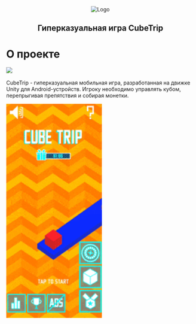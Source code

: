 <div align="center">
	<a>
		<img src="images/Gamelogo.png" alt="Logo" width="128" height="128">
	</a>
	<h2 align="center">Гиперказуальная игра CubeTrip</h2>
</div>

# О проекте
<a>
	<img src="images/fulllogo.png" height="256">
</a>

CubeTrip - гиперказуальная мобильная игра, разработанная на движке Unity для Android-устройств. 
Игроку необходимо управлять кубом, перепрыгивая препятствия и собирая монетки. 



<a>
	<img src="https://github.com/Bandirmisha/CubeTrip/blob/main/gifs/1.gif" width="256"/>
</a>

